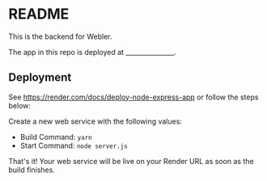 # README

This is the backend for Webler.

The app in this repo is deployed at _______________.

## Deployment

See https://render.com/docs/deploy-node-express-app or follow the steps below:

Create a new web service with the following values:
  * Build Command: `yarn`
  * Start Command: `node server.js`

That's it! Your web service will be live on your Render URL as soon as the build finishes.

